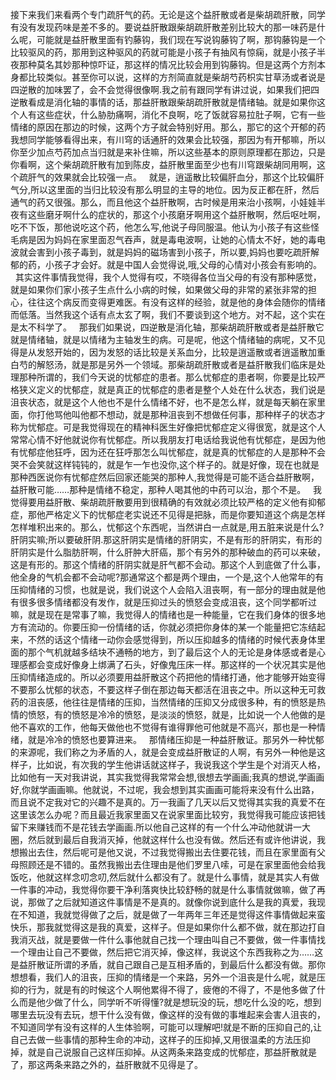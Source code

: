 接下来我们来看两个专门疏肝气的药。无论是这个益肝散或者是柴胡疏肝散，同学有没有发现药味是差不多的。要说益肝散跟柴胡疏肝散差别比较大的那一味药是什么呢，可能就是益肝散里面有钓藤钩，我们现在写说钩藤钩了啊，那钩藤钩是一个比较驱风的药，那用到这种驱风的药就可能是小孩子有抽风有惊痫，就是小孩子半夜那种莫名其妙那种惊吓证，那这样的情况比较会用到钩藤钩。但是这两个方剂本身都比较类似。甚至你可以说，这样的方剂简直就是柴胡芍药枳实甘草汤或者说是四逆散的加味罢了，会不会觉得很像啊.我之前有跟同学有讲过说，如果我们把四逆散看成是消化轴的事情的话，那益肝散跟柴胡疏肝散就是情绪轴。就是如果你这个人有这些症状，什么胁肋痛啊，消化不良啊，吃了饭就容易拉肚子啊，它有一些情绪的原因在那边的时候，这两个方子就会特别好用。那么，那它的这个开郁的药我想同学能够看得出来，有川穹的话通肝的效果会比较强，那因为有开郁嘛，所以你至少加点芍药加点当归就是来补住嘛，所以这些基本的原则原理都在那边，只是你看啊，这个柴胡疏肝散有加到陈皮，益肝散里面至少也有川穹跟柴胡同用啊，这个疏肝气的效果就会比较强一点。
 
就是，逍遥散比较偏肝血分，那这个比较偏肝气分,所以这里面的当归比较没有那么明显的主导的地位。因为反正都在肝，然后通气的药又很强。那么，而且他这个益肝散啊，古时候是用来治小孩啊，小娃娃半夜有这些磨牙啊什么的症状的，那这个小孩磨牙啊用这个益肝散啊，然后呕吐啊，吃不下饭，那他说吃这个药，他怎么写,他说子母同服温。他认为小孩子有这些怪毛病是因为妈妈在家里面忍气吞声，就是毒电波啊，让她的心情太不好，她的毒电波就会害到小孩子毒到，就是妈妈的磁场害到小孩子，所以要,妈妈也要吃疏肝解郁的药，小孩子才会好。就是中国人会觉得说,哦,父母的心情对小孩会有影响的。
 
其实这件事情我觉得，我个人觉得有哎，不晓得各位当父母的有没有那种感觉，就是如果你们家小孩子生点什么小病的时候，如果做父母的非常的紧张非常的担心，往往这个病反而变得更难医。有没有这样的经验，就是他的身体会随你的情绪而低落。当然我这个话有点太玄了啊，我们不要谈到这个地方。对不起，这个实在是太不科学了。
 
那我们如果说，四逆散是消化轴，那柴胡疏肝散或者是益肝散它就是情绪轴，就是以情绪为主轴发生的病。可是呢，他这个情绪轴的病呢，又不见得是从发怒开始的，因为发怒的话比较是关系血分，比较是逍遥散或者逍遥散加重白芍的解怒汤，就是那是另外一个领域。那柴胡疏肝散或者是益肝散我们临床是处理那种所谓的，我们今天说的忧郁症的患者。那么忧郁症的患者啊，你要是比较严格狭义定义的忧郁症，就是真正的忧郁症的患者是整个人处在什么状态，我们说是沮丧状态，就是这个人他也不是什么情绪不好，也不是怎么样，就是每天躺在家里面，你打他骂他叫他都不想动，就是那种沮丧到不想做任何事，那种样子的状态才称为忧郁症。可是我觉得现在的精神科医生好像把忧郁症定义得很宽，就是这个人常常心情不好他就说你有忧郁症。所以我朋友打电话给我说他有忧郁症，是因为他有忧郁症他狂呼，因为还在狂呼那怎么叫忧郁症，就是真的忧郁症的人是那种不会哭不会笑就这样钝钝的，就是乍一乍也没你,这个样子的。就是好像，现在也就是那种西医说你有忧郁症然后回家还能哭的那种人,我觉得是可能不适合益肝散啊，益肝散可能……那种是情绪不稳定，那种人喝其他的中药可以治，那个不是。
 
我觉得要用益肝散、柴胡疏肝散要用到很精确的有效就必须比较严格的定义他有抑郁症，那他严格定义下的忧郁症老实说还不见得是把脉，而是你要知道这个病是怎样怎样堆积出来的。那么，忧郁这个东西呢，当然讲白一点就是,用五脏来说是什么?肝阴实嘛;所以要破肝阴.那这肝阴实是情绪的肝阴实，不是有形的肝阴实，有形的肝阴实是什么脂肪肝啊，什么肝肿大肝癌，那个有另外的那种破血的药可以来破，这是有形的。那这个情绪的肝阴实就是肝气都不会动。那这个人到底做了什么事，他全身的气机会都不会动呢?那通常这个都是两个理由，一个是,这个人他常年的有压抑情绪的习惯，也就是说，我们说这个人会陷入沮丧啊，有一部分的理由就是他有很多很多情绪都没有发作，就是压抑过头的愤怒会变成沮丧，这个同学都听过嘛，就是现在是常事了嘛，我觉得人的情绪也是一种能量，它在我们身体的很多地方有流动的。你要压抑一份情绪的话，你就必须把你身体的某一个能量把它冻结起来，不然的话这个情绪一动你会感觉得到，所以压抑越多的情绪的时候代表身体里面的那个气机就越多结块不通畅的地方，到了最后这个人的无论是身体感或者是心理感都会变成好像身上绑满了石头，好像鬼压床一样。那这样的一个状况其实是他压抑情绪造成的。所以必须要用益肝散这个药把他的情绪打通，他才能够开始变得不要那么忧郁的状态，不要这样子倒在那边每天都活在沮丧之中。所以这种无可救药的沮丧感，他往往是情绪的压抑，当然情绪的压抑又分成很多种，有的愤怒是热情的愤怒，有的愤怒是冷冷的愤怒，是淡淡的愤怒，就是，比如说一个人他做的是他不喜欢的工作，他每天做他也不觉得有谁得罪他可他就是不高兴，那也是一种情绪，就是冷冷的愤怒也要算进来。
 
那情绪压抑是一种益肝散证。那另外一种忧郁的来源呢，我们称之为矛盾的人，就是会变成益肝散证的人啊，有另外一种他是这样子，比如说，有次我的学生他讲话就这样子，我说我这个学生是个对消灭人格，比如他有一天对我讲说，其实我觉得我常常会想,很想去学画画;我真的想说,学画画好,你就学画画嘛。他就说，不过呢，我会想到其实画画可能将来没有什么出路，而且说不定我对它的兴趣不是真的。万一我画了几天以后又觉得其实我的真爱不在这里该怎么办呢？而且最近我家里面又在说家里面比较穷，我觉得我可能应该把钱留下来赚钱而不是花钱去学画画.所以他自己这样的有一个什么冲动他就讲一大圈，然后就到最后自我消灭掉，他就这样什么也没有做。然后还有或许他讲说，我想搬出去住，然后呢可是他又说，不过我觉得搬出去住要花钱，而且在家里面有父母照顾还是不错的。虽然我搬出去住理由是他们罗里八嗦，可是在家里面他会给我饭吃，他就这样念叨念叨,然后就什么都没有了。就是什么事情，就是其实人有做一件事的冲动，我觉得你要干净利落爽快比较舒畅的就是什么事情就做嘛，做了再说，那做了之后就知道这件事情是不是真的。就像你说到底什么是我的真爱，我现在不知道，我就觉得做了之后，就是做了一年两年三年还是觉得这件事情做起来蛮快乐，那我就觉得这是我的真爱，这样子。但是如果你什么都不做，就在那边打自我消灭战，就是要做一件什么事他就自己找一个理由叫自己不要做，做一件事情找一个理由让自己不要做，然后把它消灭掉，像这样，我说这个东西我称之为……这是益肝散证所谓的矛盾，就自己跟自己是互相矛盾的，到最后什么都没有做。那你想想看，我们人的沮丧，压抑的情绪是一个来路，另外一个沮丧是什么呢，就是压抑的行为，就是有的时候这个人啊他累得不得了，疲倦的不得了，不是他多做了什么而是他少做了什么，同学听不听得懂?就是想玩没的玩，想吃什么没的吃，想到哪里去玩没有去玩，想干什么没有做，像这样的没有做的事堆起来会害人沮丧的，不知道同学有没有这样的人生体验啊，可能可以理解吧!就是不断的压抑自己的,让自己去做一些事情的那种生命的冲动，这样子的压抑掉,又用很温柔的方法压抑掉，就是自己说服自己这样压抑掉。从这两条来路变成的忧郁症，那益肝散就是了，那这两条来路之外的，益肝散就不见得是了。
